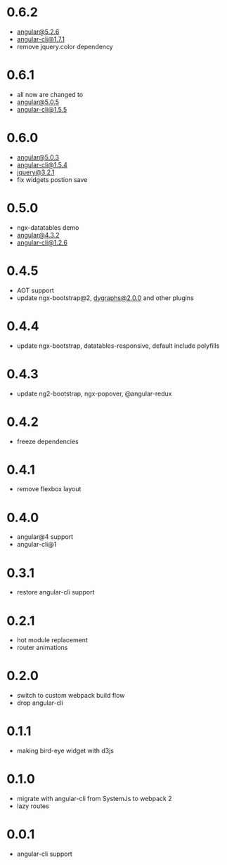 # 0.6.2  
  * angular@5.2.6
  * angular-cli@1.7.1
  * remove jquery.color dependency


# 0.6.1
  * all <sa-widget> now are changed to <div sa-widget>
  * angular@5.0.5
  * angular-cli@1.5.5

# 0.6.0
  * angular@5.0.3
  * angular-cli@1.5.4
  * jquery@3.2.1
  * fix widgets postion save

# 0.5.0
  * ngx-datatables demo
  * angular@4.3.2
  * angular-cli@1.2.6
  
# 0.4.5
  * AOT support
  * update ngx-bootstrap@2, dygraphs@2.0.0 and other plugins

# 0.4.4 
  * update ngx-bootstrap, datatables-responsive, default include polyfills

# 0.4.3 
  * update ng2-bootstrap, ngx-popover, @angular-redux 

# 0.4.2
  * freeze dependencies

# 0.4.1
  * remove flexbox layout

# 0.4.0
  * angular@4 support 
  * angular-cli@1 

# 0.3.1
  * restore angular-cli support
  
# 0.2.1
  * hot module replacement
  * router animations

# 0.2.0
  * switch to custom webpack build flow 
  * drop angular-cli
  
# 0.1.1 
  * making bird-eye widget with d3js  
  
# 0.1.0
  * migrate with angular-cli from SystemJs to webpack 2
  * lazy routes
  

# 0.0.1
  * angular-cli support